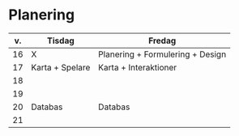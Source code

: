 # Planering

|v. |Tisdag                 |Fredag                           |
|---|---                    |---                              |
|16 |X                      |Planering + Formulering + Design |
|17 |Karta + Spelare        |Karta + Interaktioner            |
|18 |                       |                                 |
|19 |                       |                                 |
|20 |Databas                |Databas                          |
|21 |                       |                                 |

